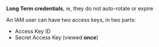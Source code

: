 **Long Term credentials**, ie, they do not auto-rotate or expire

An IAM user can have two access keys, in two parts:
- Access Key ID
- Secret Access Key (viewed **once**)



